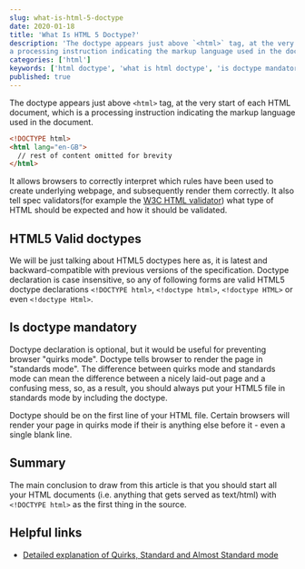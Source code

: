 ```yaml
---
slug: what-is-html-5-doctype
date: 2020-01-18
title: 'What Is HTML 5 Doctype?'
description: 'The doctype appears just above `<html>` tag, at the very start of each HTML document, which is
a processing instruction indicating the markup language used in the document.'
categories: ['html']
keywords: ['html doctype', 'what is html doctype', 'is doctype mandatory']
published: true
---
```


The doctype appears just above `<html>` tag, at the very start of each HTML document, which is
a processing instruction indicating the markup language used in the document.

```html
<!DOCTYPE html>
<html lang="en-GB">
  // rest of content omitted for brevity
</html>
```

It allows browsers to correctly interpret which rules have been used to create underlying webpage, and subsequently render them correctly. It also tell spec validators(for example the [W3C HTML validator](http://validator.w3.org/)) what type of HTML should be expected and how it should be validated.

## HTML5 Valid doctypes

We will be just talking about HTML5 doctypes here as, it is latest and backward-compatible with previous versions of the specification. Doctype declaration is case insensitive, so any of following forms are valid HTML5 doctype declarations `<!DOCTYPE html>`, `<!doctype html>`, `<!doctype HTML>` or even `<!doctype Html>`.

## Is doctype mandatory

Doctype declaration is optional, but it would be useful for preventing browser "quirks mode". Doctype tells browser to render the page in "standards mode". The difference between quirks mode and standards mode can mean the difference between a nicely laid-out page and a confusing mess, so, as a result, you should always put your HTML5 file in standards mode by including the doctype.

Doctype should be on the first line of your HTML file. Certain browsers will render your page in quirks mode if their is anything else before it - even a single blank line.

## Summary

The main conclusion to draw from this article is that you should start all your HTML documents (i.e. anything that gets served as text/html) with `<!DOCTYPE html>` as the first thing in the source.

## Helpful links

- [Detailed explanation of Quirks, Standard and Almost Standard mode](https://hsivonen.fi/doctype/)

